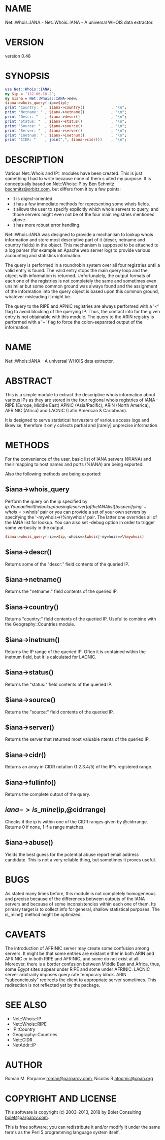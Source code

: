 # NAME

Net::Whois::IANA - Net::Whois::IANA - A universal WHOIS data extractor.

# VERSION

version 0.48

# SYNOPSIS

```perl
use Net::Whois::IANA;
my $ip = '132.66.16.2';
my $iana = Net::Whois::IANA->new;
$iana->whois_query(-ip=>$ip);
print "Country: " , $iana->country()            , "\n";
print "Netname: " , $iana->netname()            , "\n";
print "Descr: "   , $iana->descr()              , "\n";
print "Status: "  , $iana->status()             , "\n";
print "Source: "  , $iana->source()             , "\n";
print "Server: "  , $iana->server()             , "\n";
print "Inetnum: " , $iana->inetnum()            , "\n";
print "CIDR: "    , join(",", $iana->cidr())    , "\n";
```

# DESCRIPTION

Various Net::Whois and IP:: modules have been created.
This is just something I had to write because none of them s
uited my purpose. It is conceptually based on Net::Whois::IP
by Ben Schmitz <bschmitz@orbitz.com>, but differs from it by
a few points:

- It is object-oriented.
- It has a few immediate methods for representing some whois fields.
- It allows the user to specify explicitly which whois servers
to query, and those servers might even not be of the four main
registries mentioned above.
- It has more robust error handling.

Net::Whois::IANA was designed to provide a mechanism to lookup
whois information and store most descriptive part of it (descr,
netname and country fields) in the object. This mechanism is
supposed to be attached to a log parser (for example an Apache
web server log) to provide various accounting and statistics
information.

The query is performed in a roundrobin system over all four
registries until a valid entry is found. The valid entry stops
the main query loop and the object with information is returned.
Unfortunately, the output formats of each one of the registries
is not completely the same and sometimes even unsimilar but
some common ground was always found and the assignment of the
information into the query object is based upon this common
ground, whatever misleading it might be.

The query to the RIPE and APNIC registries are always performed
with a '-r' flag to avoid blocking of the querying IP. Thus, the
contact info for the given entry is not obtainable with this
module. The query to the ARIN registry is performed with a '+'
flag to force the colon-separated output of the information.

# NAME

Net::Whois::IANA - A universal WHOIS data extractor.

# ABSTRACT

This is a simple module to extract the descriptive whois
information about various IPs as they are stored in the four
regional whois registries of IANA - RIPE (Europe, Middle East)
APNIC (Asia/Pacific), ARIN (North America), AFRINIC (Africa)
and LACNIC (Latin American & Caribbean).

It is designed to serve statistical harvesters of various
access logs and likewise, therefore it only collects partial
and \[rarely\] unprecise information.

# METHODS

For the convenience of the user, basic list of IANA servers
(@IANA) and their mapping to host names and ports (%IANA) are
being exported.

Also the following methods are being exported:

## $iana->whois\_query

Perform the query on the ip specified by $ip. You can limit
the lookup to a single server (of the IANA list) by specifying
'-whois=>$whois' pair or you can provide a set of your own
servers by specifying the '-mywhois=>\\%mywhois' pair. The latter
one overrides all of the IANA list for lookup. You can also set
\-debug option in order to trigger some verbosity in the output.

```perl
$iana->whois_query(-ip=>$ip,-whois=>$whois|-mywhois=>\%mywhois)
```

## $iana->descr()

Returns some of the "descr:" field contents of the queried IP.

## $iana->netname()

Returns the "netname:" field contents of the queried IP.

## $iana->country()

Returns "country:" field contents of the queried IP. Useful
to combine with the Geography::Countries module.

## $iana->inetnum()

Returns the IP range of the queried IP. Often it is contained
within the inetnum field, but it is calculated for LACNIC.

## $iana->status()

Returns the "status:" field contents of the queried IP.

## $iana->source()

Returns the "source:" field contents of the queried IP.

## $iana->server()

Returns the server that returned most valuable ntents of
the queried IP.

## $iana->cidr()

Returns an array in CIDR notation (1.2.3.4/5) of the IP's registered range.

## $iana->fullinfo()

Returns the complete output of the query.

## $iana->is\_mine($ip,@cidrrange)

Checks if the ip is within one of the CIDR ranges given by
@cidrrange. Returns 0 if none, 1 if a range matches.

## $iana->abuse()

Yields the best guess for the potential abuse report email address
candidate. This is not a very reliable thing, but sometimes it proves
useful.

# BUGS

As stated many times before, this module is not completely
homogeneous and precise because of the differences between
outputs of the IANA servers and because of some inconsistencies
within each one of them. Its primary target is to collect info
for general, shallow statistical purposes. The is\_mine() method
might be optimized.

# CAVEATS

The introduction of AFRINIC server may create some confusion
among servers. It might be that some entries are existant either in
both ARIN and AFRINIC or in both RIPE and AFRINIC, and some do not
exist at all. Moreover, there is a border confusion between Middle
East and Africa, thus, some Egypt sites appear under RIPE and some
under AFRINIC. LACNIC server arbitrarily imposes query rate temporary
block. ARIN "subconciously" redirects the client to appropriate
server sometimes. This redirection is not reflected yet by the package.

# SEE ALSO

- Net::Whois::IP
- Net::Whois::RIPE
- IP::Country
- Geography::Countries
- Net::CIDR
- NetAddr::IP

# AUTHOR

Roman M. Parparov <roman@parparov.com>, Nicolas R <atoomic@cpan.org>

# COPYRIGHT AND LICENSE

This software is copyright (c) 2003-2013, 2018 by Bolet Consulting <bolet@parparov.com>.

This is free software; you can redistribute it and/or modify it under
the same terms as the Perl 5 programming language system itself.
